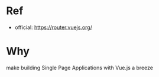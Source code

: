 # Ref
- official: <https://router.vuejs.org/>

# Why

make building Single Page Applications with Vue.js a breeze